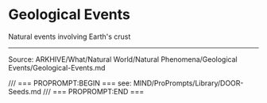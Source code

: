 # Geological Events

Natural events involving Earth's crust

---
Source: ARKHIVE/What/Natural World/Natural Phenomena/Geological Events/Geological-Events.md

/// === PROPROMPT:BEGIN ===
see: MIND/ProPrompts/Library/DOOR-Seeds.md
/// === PROPROMPT:END ===
